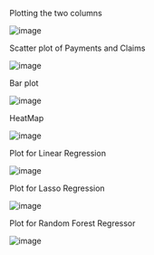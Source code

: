 Plotting the two columns

![image](https://user-images.githubusercontent.com/78292851/148270358-bc79071d-ae17-4c4a-b864-5e93c3e251f5.png)

Scatter plot of Payments and Claims

![image](https://user-images.githubusercontent.com/78292851/148270492-99bfc050-47d3-4b3b-bde7-e2ab5fa2b9ab.png)

Bar plot 

![image](https://user-images.githubusercontent.com/78292851/148270592-9b8fb8f5-510f-4eab-9f69-816d8b3a76cb.png)

HeatMap 

![image](https://user-images.githubusercontent.com/78292851/148270721-8ba7d817-2223-4086-9a2d-616c970cf64b.png)

Plot for Linear Regression

![image](https://user-images.githubusercontent.com/78292851/148270913-eddb5e4f-70ad-4a1c-b136-5c2689e1f6ee.png)

Plot for Lasso Regression

![image](https://user-images.githubusercontent.com/78292851/148271004-c1b28e99-efea-4022-b294-9570cd68029d.png)

Plot for Random Forest Regressor

![image](https://user-images.githubusercontent.com/78292851/148271132-4245908a-620e-40ff-9e0b-6999088b4362.png)


